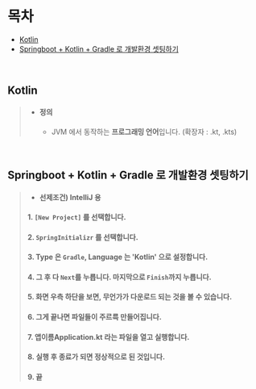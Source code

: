 # 목차
- [Kotlin](#kotlin)
- [Springboot + Kotlin + Gradle 로 개발환경 셋팅하기](#springboot--kotlin--gradle---)

<br>

## Kotlin
> - #### 정의
>   - JVM 에서 동작하는 **프로그래밍 언어**입니다. (확장자 : .kt, .kts)

<br>

## Springboot + Kotlin + Gradle 로 개발환경 셋팅하기
> - #### 선제조건) IntelliJ 용
> #### 1. `[New Project]` 를 선택합니다.
> #### 2. `SpringInitializr` 를 선택합니다.
> #### 3. Type 은 `Gradle`, Language 는 'Kotlin' 으로 설정합니다.
> #### 4. 그 후 다 `Next`를 누릅니다. 마지막으로 `Finish`까지 누릅니다.
> #### 5. 화면 우측 하단을 보면, 무언가가 다운로드 되는 것을 볼 수 있습니다.
> #### 6. 그게 끝나면 파일들이 주르륵 만들어집니다.
> #### 7. 앱이름Application.kt 라는 파일을 열고 실행합니다.
> #### 8. 실행 후 종료가 되면 정상적으로 된 것입니다.
> #### 9. 끝
